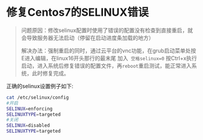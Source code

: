 # 修复Centos7的SELINUX错误

> 问题原因：修改selinux配置时使用了错误的配置没有检查到直接重启，就会导致服务器无法启动（停留在启动进度条加载的地方）
>
> 解决办法：强制重启的同时，通过云平台的vnc功能，在grub启动菜单处按E进入编辑，在linux16开头那行的最末尾 加入` 空格selinux=0` 按Ctrl+x执行启动，进入系统后修复错误的配置文件，再`reboot`重启测试，能正常进入系统，此时修复完成。

正确的selinux设置例子如下:

```bash
cat /etc/selinux/config 
#开启
SELINUX=enforcing
SELINUXTYPE=targeted 
#关闭
SELINUX=disabled
SELINUXTYPE=targeted 
```

